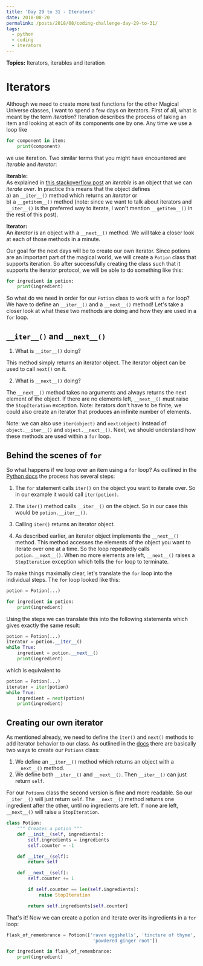 ```yaml
---
title: 'Day 29 to 31 - Iterators'
date: 2018-08-20
permalink: /posts/2018/08/coding-challenge-day-29-to-31/
tags:
  - python
  - coding
  - iterators
---
```


**Topics:** Iterators, iterables and iteration

Iterators
=====

Although we need to create more test functions for the other Magical Universe classes, I want to spend a few days on iterators. First of all, what is meant by the term *iteration*? Iteration describes the process of taking an item and looking at each of its components one by one. Any time we use a loop like

```python
for component in item:
    print(component)
```

we use iteration. Two similar terms that you might have encountered are *iterable* and *iterator*:

**Iterable:**     
As explained in [this stackoverflow post](https://stackoverflow.com/questions/9884132/what-exactly-are-iterator-iterable-and-iteration) an *iterable* is an object that we can *iterate over*. In practice this means that the object defines   
a) an ```__iter__()``` method which returns an *iterator* or   
b) a ```__getitem__()``` method (note: since we want to talk about iterators and ```__iter__()``` is the preferred way to iterate, I won't mention ```__getitem__()``` in the rest of this post). 
   
**Iterator:**   
An *iterator* is an object with a ```__next__()``` method. We will take a closer look at each of those methods in a minute.   
   
Our goal for the next days will be to create our own iterator. Since potions are an important part of the magical world, we will create a ```Potion``` class that supports iteration. So after successfully creating the class such that it supports the iterator protocol, we will be able to do something like this:

```python
for ingredient in potion:
    print(ingredient)
```

So what do we need in order for our ```Potion``` class to work with a ```for``` loop? We have to define an ```__iter__()``` and a ```__next__()``` method! Let's take a closer look at what these two methods are doing and how they are used in a ```for``` loop.


## ```__iter__()``` and ```__next__()```

1. What is ```__iter__()``` doing?    

This method simply returns an iterator object. The iterator object can be used to call ```next()``` on it.  
   
2. What is ```__next__()``` doing?     

The ```__next__()``` method takes no arguments and always returns the next element of the object. If there are no elements left, ```__next__()``` must raise the ```StopIteration``` exception. Note: iterators don't have to be finite, we could also create an iterator that produces an infinite number of elements.

Note: we can also use ```iter(object)``` and ```next(object)``` instead of ```object.__iter__()``` and ```object.__next__()```. Next, we should understand how these methods are used within a ```for``` loop.

<!-- [Source](https://docs.python.org/dev/howto/functional.html#iterators) -->

## Behind the scenes of ```for```

So what happens if we loop over an item using a ```for``` loop? As outlined in the [Python docs](https://docs.python.org/3/tutorial/classes.html#iterators) the process has several steps:   

1. The ```for``` statement calls ```iter()``` on the object you want to iterate over. So in our example it would call ```iter(potion)```.   

2. The ```iter()``` method calls ```__iter__()``` on the object. So in our case this would be ```potion.__iter__()```.   

3. Calling ```iter()``` returns an iterator object.   

4. As described earlier, an iterator object implements the ```__next__()``` method. This method accesses the elements of the object you want to iterate over one at a time. So the loop repeatedly calls ```potion.__next__()```. When no more elements are left, ```__next__()``` raises a ```StopIteration``` exception which tells the ```for``` loop to terminate.   

To make things maximally clear, let's translate the ```for``` loop into the individual steps. The ```for``` loop looked like this:

```python
potion = Potion(...)

for ingredient in potion:
    print(ingredient)
```

Using the steps we can translate this into the following statements which gives exactly the same result:

```python
potion = Potion(...)
iterator = potion.__iter__()
while True:
    ingredient = potion.__next__()
    print(ingredient)
```

which is equivalent to

```python
potion = Potion(...)
iterator = iter(potion)
while True:
    ingredient = next(potion)
    print(ingredient)
```

## Creating our own iterator

As mentioned already, we need to define the ```iter()``` and ```next()``` methods to add iterator behavior to our class. As outlined in the [docs](https://docs.python.org/3/tutorial/classes.html#iterators) there are basically two ways to create our ```Potions``` class:   
1. We define an ```__iter__()``` method which returns an object with a ```__next__()``` method.     
2. We define both ```__iter__()``` and ```__next__()```. Then ```__iter__()``` can just return ```self```.   
   
For our ```Potions``` class the second version is fine and more readable. So our ```__iter__()``` will just return ```self```. The ```__next__()``` method returns one ingredient after the other, until no ingredients are left. If none are left, ```__next__()``` will raise a ```StopIteration```.

```python
class Potion:
    """ Creates a potion """
    def __init__(self, ingredients):
        self.ingredients = ingredients
        self.counter = -1

    def __iter__(self):
        return self

    def __next__(self):
        self.counter += 1

        if self.counter == len(self.ingredients):
            raise StopIteration

        return self.ingredients[self.counter]
```

That's it! Now we can create a potion and iterate over its ingredients in a ```for``` loop:

```python
flask_of_remembrance = Potion(['raven eggshells', 'tincture of thyme', 'unicorn tears', 'dried onions',
                                'powdered ginger root'])

for ingredient in flask_of_remembrance:
    print(ingredient)
```



<!-- What is ```iter()``` doing? -->

<!-- The ```iter()``` function takes an arbitrary object as an input and tries to return an iterator. If the object does not support iteration, ```iter()``` will raise a ```TypeError```. -->



